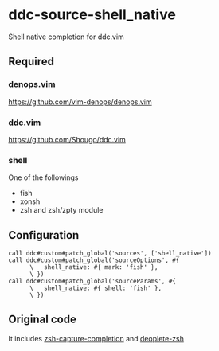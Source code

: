 # ddc-source-shell_native

Shell native completion for ddc.vim

## Required

### denops.vim

https://github.com/vim-denops/denops.vim

### ddc.vim

https://github.com/Shougo/ddc.vim

### shell

One of the followings

- fish
- xonsh
- zsh and zsh/zpty module

## Configuration

```vim
call ddc#custom#patch_global('sources', ['shell_native'])
call ddc#custom#patch_global('sourceOptions', #{
      \   shell_native: #{ mark: 'fish' },
      \ })
call ddc#custom#patch_global('sourceParams', #{
      \   shell_native: #{ shell: 'fish' },
      \ })
```

## Original code

It includes
[zsh-capture-completion](https://github.com/Valodim/zsh-capture-completion) and
[deoplete-zsh](https://github.com/deoplete-plugins/deoplete-zsh)
